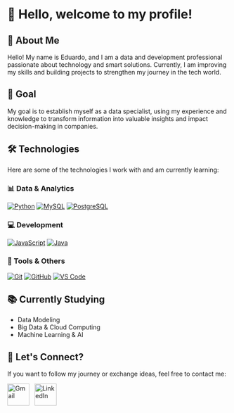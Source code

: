 # 👋 Hello, welcome to my profile!

## 🚀 About Me

Hello! My name is Eduardo, and I am a data and development professional passionate about technology and smart solutions. Currently, I am improving my skills and building projects to strengthen my journey in the tech world.

## 🎯 Goal

My goal is to establish myself as a data specialist, using my experience and knowledge to transform information into valuable insights and impact decision-making in companies.

## 🛠️ Technologies

Here are some of the technologies I work with and am currently learning:

### 📊 Data & Analytics  
[![Python](https://skillicons.dev/icons?i=python)](https://skillicons.dev)  [![MySQL](https://skillicons.dev/icons?i=mysql)](https://skillicons.dev)  [![PostgreSQL](https://skillicons.dev/icons?i=postgres)](https://skillicons.dev) 
### 💻 Development  
[![JavaScript](https://skillicons.dev/icons?i=js)](https://skillicons.dev)  [![Java](https://skillicons.dev/icons?i=java)](https://skillicons.dev) 

### 🔧 Tools & Others  
[![Git](https://skillicons.dev/icons?i=git)](https://skillicons.dev)  [![GitHub](https://skillicons.dev/icons?i=github)](https://skillicons.dev)  [![VS Code](https://skillicons.dev/icons?i=vscode)](https://skillicons.dev)


## 📚 Currently Studying
- Data Modeling  
- Big Data & Cloud Computing  
- Machine Learning & AI  

## 📩 Let's Connect?  
If you want to follow my journey or exchange ideas, feel free to contact me:

<a href="mailto:23eduardoviana@gmail.com" target="_blank"><img src="https://skillicons.dev/icons?i=gmail" alt="Gmail" style="width: 50px; height: 50px;"></a> &nbsp; 
<a href="https://www.linkedin.com/in/eduardovianadev/" target="_blank"><img src="https://skillicons.dev/icons?i=linkedin" alt="LinkedIn" style="width: 50px; height: 50px;"></a>


